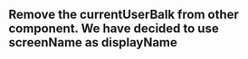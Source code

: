 ## Remove the currentUserBalk from other component. We have decided to use screenName as displayName
